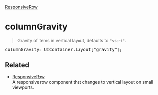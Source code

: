 [ResponsiveRow](ResponsiveRow.md)

# columnGravity

> Gravity of items in vertical layout, defaults to `"start"`.

<pre class="docgen_signature">columnGravity: UIContainer.Layout[&quot;gravity&quot;];</pre>

## Related

- [<!--{ref:class}-->ResponsiveRow](ResponsiveRow.md) \
    A responsive row component that changes to vertical layout on small viewports.

